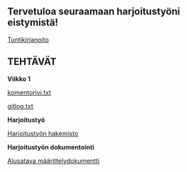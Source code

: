 ## Tervetuloa seuraamaan harjoitustyöni eistymistä!


[Tuntikirjanpito](https://github.com/TheMorshu/otm-harjoitustyo/blob/master/tuntikirjanpito.md)



## TEHTÄVÄT


**Viikko 1**

[komentorivi.txt](https://github.com/TheMorshu/otm-harjoitustyo/blob/master/laskarit/viikko1/komentorivi.txt)

[gitlog.txt](https://github.com/TheMorshu/otm-harjoitustyo/blob/master/laskarit/viikko1/gitlog.txt)




**Harjoitustyö**

[Harjoitustyön hakemisto](https://github.com/TheMorshu/otm-harjoitustyo/tree/master/KysymysGeneraattori)


**Harjoitustyön dokumentointi**

[Alusatava määrittelydokumentti](https://github.com/TheMorshu/otm-harjoitustyo/tree/master/dokumentointi/maarittelydokumentti.md)




